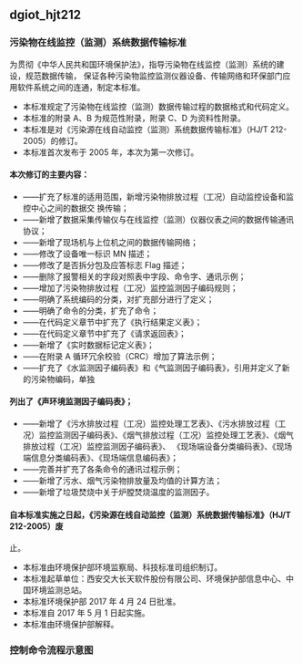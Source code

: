 ## dgiot_hjt212

### 污染物在线监控（监测）系统数据传输标准

为贯彻《中华人民共和国环境保护法》，指导污染物在线监控（监测）系统的建设，规范数据传输，
保证各种污染物监控监测仪器设备、传输网络和环保部门应用软件系统之间的连通，制定本标准。
+ 本标准规定了污染物在线监控（监测）数据传输过程的数据格式和代码定义。
+ 本标准的附录 A、B 为规范性附录，附录 C、D 为资料性附录。
+ 本标准是对《污染源在线自动监控（监测）系统数据传输标准》（HJ/T 212-2005）的修订。
+ 本标准首次发布于 2005 年，本次为第一次修订。

#### 本次修订的主要内容：
+ ——扩充了标准的适用范围，新增污染物排放过程（工况）自动监控设备和监控中心之间的数据交
换传输；
+ ——新增了数据采集传输仪与在线监控（监测）仪器仪表之间的数据传输通讯协议；
+ ——新增了现场机与上位机之间的数据传输网络；
+ ——修改了设备唯一标识 MN 描述；
+ ——修改了是否拆分包及应答标志 Flag 描述；
+ ——删除了报警相关的字段对照表中字段、命令字、通讯示例；
+ ——增加了污染物排放过程（工况）监控监测因子编码规则；
+ ——明确了系统编码的分类，对扩充部分进行了定义；
+ ——明确了命令的分类，扩充了命令；
+ ——在代码定义章节中扩充了《执行结果定义表》；
+ ——在代码定义章节中扩充了《请求返回表》；
+ ——新增了《实时数据标记定义表》；
+ ——在附录 A 循环冗余校验（CRC）增加了算法示例；
+ ——扩充了《水监测因子编码表》和《气监测因子编码表》，引用并定义了新的污染物编码，单独

#### 列出了《声环境监测因子编码表》；
+ ——新增了《污水排放过程（工况）监控处理工艺表》、《污水排放过程（工况）监控监测因子编码表》、《烟气排放过程（工况）监控处理工艺表》、《烟气排放过程（工况）监控监测因子编码表》、
《现场端设备分类编码表》、《现场端信息分类编码表》、《现场端信息编码表》；
+ ——完善并扩充了各条命令的通讯过程示例；
+ ——新增了污水、烟气污染物排放量及均值的计算方法；
+ ——新增了垃圾焚烧中关于炉膛焚烧温度的监测因子。

#### 自本标准实施之日起，《污染源在线自动监控（监测）系统数据传输标准》（HJ/T 212-2005）废
止。
+ 本标准由环境保护部环境监察局、科技标准司组织制订。
+ 本标准起草单位：西安交大长天软件股份有限公司、环境保护部信息中心、中国环境监测总站。
+ 本标准环境保护部 2017 年 4 月 24 日批准。
+ 本标准自 2017 年 5 月 1 日起实施。
+ 本标准由环境保护部解释。

### 控制命令流程示意图

   